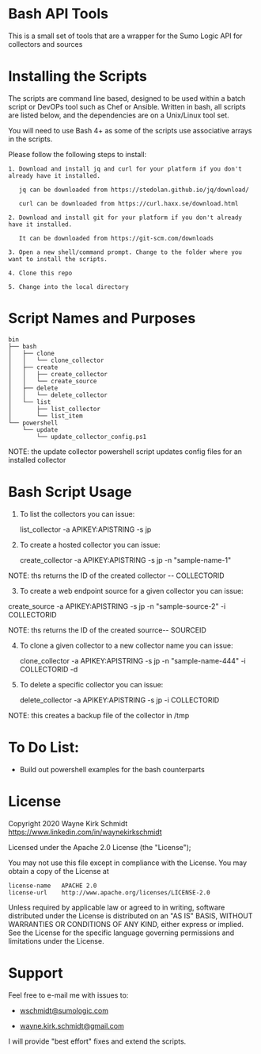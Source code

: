 
Bash API Tools
==============

This is a small set of tools that are a wrapper for the Sumo Logic API for collectors and sources

Installing the Scripts
=======================

The scripts are command line based, designed to be used within a batch script or DevOPs tool such as Chef or Ansible.
Written in bash, all scripts are listed below, and the dependencies are on a Unix/Linux tool set.

You will need to use Bash 4+ as some of the scripts use associative arrays in the scripts.

Please follow the following steps to install:

    1. Download and install jq and curl for your platform if you don't already have it installed.

       jq can be downloaded from https://stedolan.github.io/jq/download/

       curl can be downloaded from https://curl.haxx.se/download.html

    2. Download and install git for your platform if you don't already have it installed.

       It can be downloaded from https://git-scm.com/downloads
    
    3. Open a new shell/command prompt. Change to the folder where you want to install the scripts.
    
    4. Clone this repo
    
    5. Change into the local directory

Script Names and Purposes
=========================

```
bin
├── bash
│   ├── clone
│   │   └── clone_collector
│   ├── create
│   │   ├── create_collector
│   │   └── create_source
│   ├── delete
│   │   └── delete_collector
│   └── list
│       ├── list_collector
│       └── list_item
└── powershell
    └── update
        └── update_collector_config.ps1
```
NOTE: the update collector powershell script updates config files for an installed collector

Bash Script Usage
=================

1. To list the collectors you can issue:

   list_collector -a APIKEY:APISTRING -s jp

2. To create a hosted collector you can issue:

   create_collector -a APIKEY:APISTRING -s jp -n "sample-name-1"

NOTE: ths returns the ID of the created collector -- COLLECTORID

3. To create a web endpoint source for a given collector you can issue:

  create_source -a APIKEY:APISTRING -s jp -n "sample-source-2" -i COLLECTORID

NOTE: ths returns the ID of the created sourrce-- SOURCEID

4. To clone a given collector to a new collector name you can issue:

   clone_collector -a APIKEY:APISTRING -s jp -n "sample-name-444" -i COLLECTORID -d

5. To delete a specific collector you can issue:

   delete_collector -a APIKEY:APISTRING -s jp -i COLLECTORID

NOTE: this creates a backup file of the collector in /tmp

To Do List:
===========

* Build out powershell examples for the bash counterparts

License
=======

Copyright 2020 Wayne Kirk Schmidt
https://www.linkedin.com/in/waynekirkschmidt

Licensed under the Apache 2.0 License (the "License");

You may not use this file except in compliance with the License.
You may obtain a copy of the License at

    license-name   APACHE 2.0
    license-url    http://www.apache.org/licenses/LICENSE-2.0

Unless required by applicable law or agreed to in writing, software
distributed under the License is distributed on an "AS IS" BASIS,
WITHOUT WARRANTIES OR CONDITIONS OF ANY KIND, either express or implied.
See the License for the specific language governing permissions and
limitations under the License.

Support
=======

Feel free to e-mail me with issues to: 

+    wschmidt@sumologic.com

+    wayne.kirk.schmidt@gmail.com

I will provide "best effort" fixes and extend the scripts.
